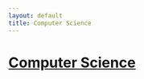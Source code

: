 ```yaml
---
layout: default
title: Computer Science
---
```


# [Computer Science](https://en.wikipedia.org/wiki/Computer_science)
